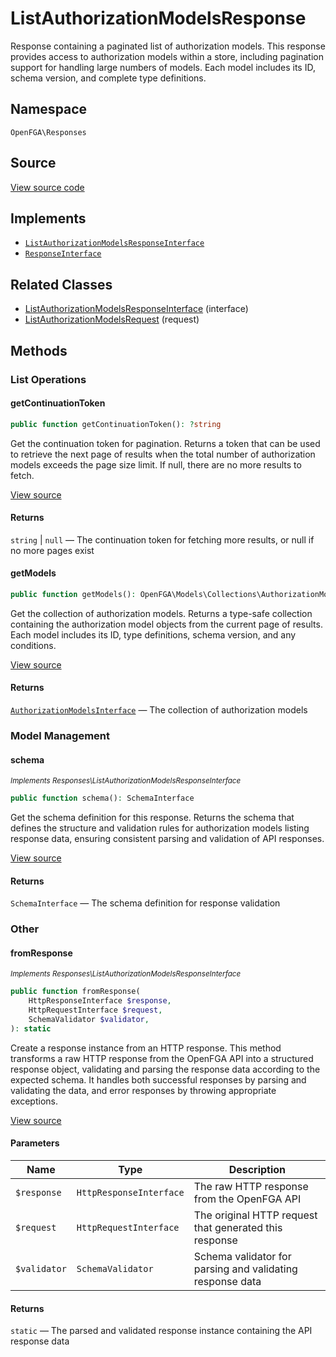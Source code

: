 # ListAuthorizationModelsResponse

Response containing a paginated list of authorization models. This response provides access to authorization models within a store, including pagination support for handling large numbers of models. Each model includes its ID, schema version, and complete type definitions.

## Namespace

`OpenFGA\Responses`

## Source

[View source code](https://github.com/evansims/openfga-php/blob/main/src/Responses/ListAuthorizationModelsResponse.php)

## Implements

* [`ListAuthorizationModelsResponseInterface`](ListAuthorizationModelsResponseInterface.md)
* [`ResponseInterface`](ResponseInterface.md)

## Related Classes

* [ListAuthorizationModelsResponseInterface](Responses/ListAuthorizationModelsResponseInterface.md) (interface)
* [ListAuthorizationModelsRequest](Requests/ListAuthorizationModelsRequest.md) (request)

## Methods

### List Operations

#### getContinuationToken

```php
public function getContinuationToken(): ?string

```

Get the continuation token for pagination. Returns a token that can be used to retrieve the next page of results when the total number of authorization models exceeds the page size limit. If null, there are no more results to fetch.

[View source](https://github.com/evansims/openfga-php/blob/main/src/Responses/ListAuthorizationModelsResponse.php#L102)

#### Returns

`string` &#124; `null` — The continuation token for fetching more results, or null if no more pages exist

#### getModels

```php
public function getModels(): OpenFGA\Models\Collections\AuthorizationModelsInterface

```

Get the collection of authorization models. Returns a type-safe collection containing the authorization model objects from the current page of results. Each model includes its ID, type definitions, schema version, and any conditions.

[View source](https://github.com/evansims/openfga-php/blob/main/src/Responses/ListAuthorizationModelsResponse.php#L111)

#### Returns

[`AuthorizationModelsInterface`](Models/Collections/AuthorizationModelsInterface.md) — The collection of authorization models

### Model Management

#### schema

*<small>Implements Responses\ListAuthorizationModelsResponseInterface</small>*

```php
public function schema(): SchemaInterface

```

Get the schema definition for this response. Returns the schema that defines the structure and validation rules for authorization models listing response data, ensuring consistent parsing and validation of API responses.

[View source](https://github.com/evansims/openfga-php/blob/main/src/Responses/ListAuthorizationModelsResponseInterface.php#L33)

#### Returns

`SchemaInterface` — The schema definition for response validation

### Other

#### fromResponse

*<small>Implements Responses\ListAuthorizationModelsResponseInterface</small>*

```php
public function fromResponse(
    HttpResponseInterface $response,
    HttpRequestInterface $request,
    SchemaValidator $validator,
): static

```

Create a response instance from an HTTP response. This method transforms a raw HTTP response from the OpenFGA API into a structured response object, validating and parsing the response data according to the expected schema. It handles both successful responses by parsing and validating the data, and error responses by throwing appropriate exceptions.

[View source](https://github.com/evansims/openfga-php/blob/main/src/Responses/ResponseInterface.php#L44)

#### Parameters

| Name         | Type                    | Description                                               |
| ------------ | ----------------------- | --------------------------------------------------------- |
| `$response`  | `HttpResponseInterface` | The raw HTTP response from the OpenFGA API                |
| `$request`   | `HttpRequestInterface`  | The original HTTP request that generated this response    |
| `$validator` | `SchemaValidator`       | Schema validator for parsing and validating response data |

#### Returns

`static` — The parsed and validated response instance containing the API response data
